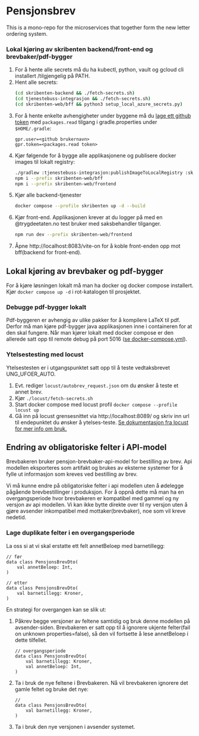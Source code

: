 # Pensjonsbrev
This is a mono-repo for the microservices that together form the new letter ordering system.


### Lokal kjøring av skribenten backend/front-end og brevbaker/pdf-bygger

1. For å hente alle secrets må du ha kubectl, python, vault og gcloud cli installert /tilgjengelig på PATH.
2. Hent alle secrets:
   ```bash
   (cd skribenten-backend && ./fetch-secrets.sh)
   (cd tjenestebuss-integrasjon && ./fetch-secrets.sh)
   (cd skribenten-web/bff && python3 setup_local_azure_secrets.py)
   ```
3. For å hente enkelte avhengigheter under byggene må du [lage ett github token](https://github.com/settings/tokens/new)
   med `packages.read` tilgang i gradle.properties under `$HOME/.gradle`:
   ```
   gpr.user=<github brukernavn>
   gpr.token=<packages.read token>
   ```
4. Kjør følgende for å bygge alle applikasjonene og publisere docker images til lokalt registry:
   ```bash
   ./gradlew :tjenestebuss-integrasjon:publishImageToLocalRegistry :skribenten-backend:build :pensjon-brevbaker:build :pdf-bygger:build
   npm i --prefix skribenten-web/bff
   npm i --prefix skribenten-web/frontend
   ```
5. Kjør alle backend-tjenester
   ```bash
   docker compose --profile skribenten up -d --build
   ```
6. Kjør front-end. Applikasjonen krever at du logger på med en @trygdeetaten.no test bruker med saksbehandler tilganger.
   ```bash
   npm run dev --prefix skribenten-web/frontend
   ```
7. Åpne http://localhost:8083/vite-on for å koble front-enden opp mot bff(backend for front-end).
## Lokal kjøring av brevbaker og pdf-bygger

For å kjøre løsningen lokalt må man ha docker og docker compose installert.
Kjør `docker compose up -d` i rot-katalogen til prosjektet.

### Debugge pdf-bygger lokalt
Pdf-byggeren er avhengig av ulike pakker for å kompilere LaTeX til pdf.
Derfor må man kjøre pdf-bygger java applikasjonen inne i containeren for at den skal fungere.
Når man kjører lokalt med docker compose er den allerede satt opp til remote debug på port 5016 ([se docker-compose.yml](docker-compose.yml)).

### Ytelsestesting med locust
Ytelsestesten er i utgangspunktet satt opp til å teste vedtaksbrevet UNG_UFOER_AUTO.
1. Evt. rediger `locust/autobrev_request.json` om du ønsker å teste et annet brev.
2. Kjør `./locust/fetch-secrets.sh`
3. Start docker compose med locust profil `docker compose --profile locust up`
4. Gå inn på locust grensesnittet via http://localhost:8089/ og skriv inn url til endepunktet du ønsker å ytelses-teste.
[Se dokumentasjon fra locust for mer info om bruk.](http://docs.locust.io/en/stable/quickstart.html#locust-s-web-interface)

## Endring av obligatoriske felter i API-model

Brevbakeren bruker pensjon-brevbaker-api-model for bestilling av brev.
Api modellen eksporteres som artifakt og brukes av eksterne systemer for å fylle ut informasjon som kreves ved bestilling av brev.

Vi må kunne endre på obligatoriske felter i api modellen uten å ødelegge pågående brevbestillinger i produksjon.
For å oppnå dette må man ha en overgangsperiode hvor brevbakeren er kompatibel med gammel og ny versjon av api modellen.
Vi kan ikke bytte direkte over til ny versjon uten å gjøre avsender inkompatibel med mottaker(brevbaker), noe som vil kreve nedetid.

### Lage duplikate felter i en overgangsperiode

La oss si at vi skal erstatte ett felt annetBeloep med barnetillegg:

```
// før
data class PensjonsBrevDto(
    val annetBeloep: Int,
)

// etter
data class PensjonsBrevDto(
    val barnetillegg: Kroner,
)
```

En strategi for overgangen kan se slik ut:
1. Påkrev begge versjoner av feltene samtidig og bruk denne modellen på avsender-siden. 
   Brevbakeren er satt opp til å ignorere ukjente felter(fail on unknown properties=false), så den vil fortsette å lese annetBeloep i dette tilfellet.
    ```
    // overgangsperiode
    data class PensjonsBrevDto(
        val barnetillegg: Kroner,
        val annetBeloep: Int,
    )
    ```
2. Ta i bruk de nye feltene i Brevbakeren. Nå vil brevbakeren ignorere det gamle feltet og bruke det nye:
   ```
   // 
   data class PensjonsBrevDto(
       val barnetillegg: Kroner,
   )
    ```
3. Ta i bruk den nye versjonen i avsender systemet.